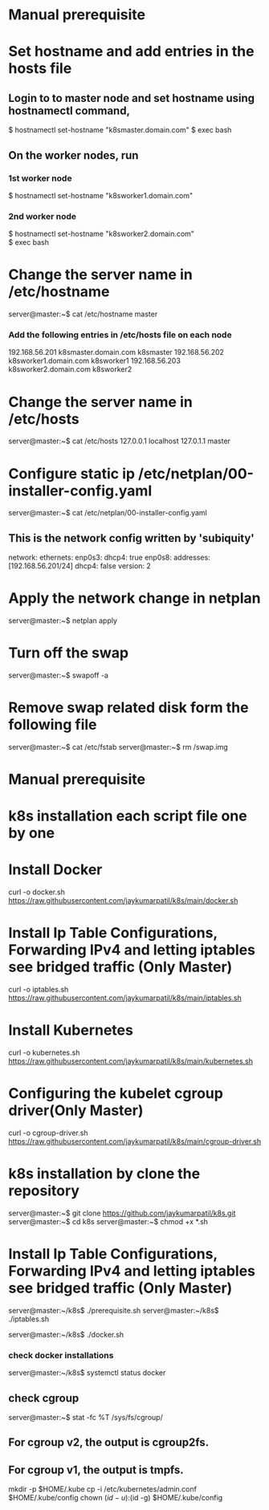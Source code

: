 # Manual prerequisite 

# Set hostname and add entries in the hosts file
## Login to to master node and set hostname using hostnamectl command,
$ hostnamectl set-hostname "k8smaster.domain.com"
$ exec bash
## On the worker nodes, run
### 1st worker node
$ hostnamectl set-hostname "k8sworker1.domain.com"

### 2nd worker node   
$ hostnamectl set-hostname "k8sworker2.domain.com"   
$ exec bash

# Change the server name in /etc/hostname 
server@master:~$ cat /etc/hostname 
master
### Add the following entries in /etc/hosts file on each node
192.168.56.201   k8smaster.domain.com k8smaster
192.168.56.202   k8sworker1.domain.com k8sworker1
192.168.56.203   k8sworker2.domain.com k8sworker2

# Change the server name in /etc/hosts
server@master:~$ cat /etc/hosts
127.0.0.1 localhost
127.0.1.1 master

# Configure static ip /etc/netplan/00-installer-config.yaml
server@master:~$ cat /etc/netplan/00-installer-config.yaml 
## This is the network config written by 'subiquity'
network:
  ethernets:
    enp0s3:
      dhcp4: true
    enp0s8:
      addresses: [192.168.56.201/24]
      dhcp4: false
  version: 2
# Apply the network change in netplan
server@master:~$ netplan apply

# Turn off the swap
server@master:~$ swapoff -a

# Remove swap related disk form the following file
server@master:~$ cat /etc/fstab
server@master:~$ rm /swap.img 

# Manual prerequisite 

# k8s installation each script file one by one

# Install Docker
curl -o docker.sh https://raw.githubusercontent.com/jaykumarpatil/k8s/main/docker.sh

# Install Ip Table Configurations, Forwarding IPv4 and letting iptables see bridged traffic (Only Master)
curl -o iptables.sh https://raw.githubusercontent.com/jaykumarpatil/k8s/main/iptables.sh

# Install Kubernetes
curl -o kubernetes.sh https://raw.githubusercontent.com/jaykumarpatil/k8s/main/kubernetes.sh

# Configuring the kubelet cgroup driver(Only Master)
curl -o cgroup-driver.sh https://raw.githubusercontent.com/jaykumarpatil/k8s/main/cgroup-driver.sh

# k8s installation by clone the repository
server@master:~$ git clone https://github.com/jaykumarpatil/k8s.git
server@master:~$ cd k8s
server@master:~$ chmod +x *.sh
# Install Ip Table Configurations, Forwarding IPv4 and letting iptables see bridged traffic (Only Master)
server@master:~/k8s$ ./prerequisite.sh 
server@master:~/k8s$ ./iptables.sh

server@master:~/k8s$ ./docker.sh
### check docker installations 
server@master:~/k8s$ systemctl status docker

## check cgroup
server@master:~$ stat -fc %T /sys/fs/cgroup/
## For cgroup v2, the output is cgroup2fs.
## For cgroup v1, the output is tmpfs.


mkdir -p $HOME/.kube
cp -i /etc/kubernetes/admin.conf $HOME/.kube/config
chown $(id -u):$(id -g) $HOME/.kube/config

